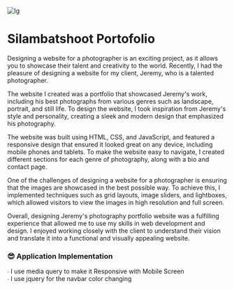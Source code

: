 
![lg](https://github.com/Izan2020/silambatshoot_web/assets/59131023/2b39fcaa-139b-4399-83a1-8ae83dd474cc)

# Silambatshoot Portofolio
Designing a website for a photographer is an exciting project, as it allows you to showcase their talent and creativity to the world. Recently, I had the pleasure of designing a website for my client, Jeremy, who is a talented photographer.

The website I created was a portfolio that showcased Jeremy's work, including his best photographs from various genres such as landscape, portrait, and still life. To design the website, I took inspiration from Jeremy's style and personality, creating a sleek and modern design that emphasized his photography.

The website was built using HTML, CSS, and JavaScript, and featured a responsive design that ensured it looked great on any device, including mobile phones and tablets. To make the website easy to navigate, I created different sections for each genre of photography, along with a bio and contact page.

One of the challenges of designing a website for a photographer is ensuring that the images are showcased in the best possible way. To achieve this, I implemented techniques such as grid layouts, image sliders, and lightboxes, which allowed visitors to view the images in high resolution and full screen.

Overall, designing Jeremy's photography portfolio website was a fulfilling experience that allowed me to use my skills in web development and design. I enjoyed working closely with the client to understand their vision and translate it into a functional and visually appealing website.


### 😎 Application Implementation
∙ I use media query to make it Responsive with Mobile Screen <br>
∙ I use jquery for the navbar color changing <br>







